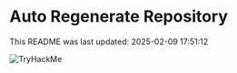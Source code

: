 # Auto Regenerate Repository

This README was last updated: 2025-02-09 17:51:12

 ![TryHackMe](https://tryhackme.com/badge/533634)